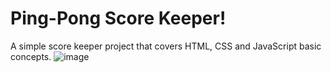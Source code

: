 # Ping-Pong Score Keeper!
A simple score keeper project that covers HTML, CSS and JavaScript basic concepts.
![image](https://github.com/EternalStud3nt/Learn-Web-Dev/assets/145905129/4730e9e1-cabc-484b-91ce-2a0de5e11a8e)


